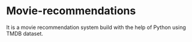 # Movie-recommendations
It is a movie recommendation system build with the help of Python using TMDB dataset.
